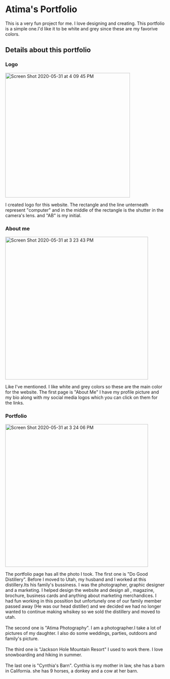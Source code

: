 # Atima's Portfolio
  This is a very fun project for me. I love designing and creating. This portfolio is a simple one.I'd like it to be white and grey since these are my favorive colors.
  
## Details about this portfolio

### Logo
<img width="394" alt="Screen Shot 2020-05-31 at 4 09 45 PM" src="https://user-images.githubusercontent.com/64511825/83363768-2ec06900-a359-11ea-86eb-ca23808d5aed.png">

I created logo for this website. The rectangle and the line unterneath represent "computer" and in the middle of the rectangle is the shutter in the camera's lens. and "AB" is my initial.


### About me
<img width="451" alt="Screen Shot 2020-05-31 at 3 23 43 PM" src="https://user-images.githubusercontent.com/64511825/83363442-accf4080-a356-11ea-88e4-1556fb936c76.png">

  Like I've mentioned. I like white and grey colors so these are the main color for the website. The first page is "About Me" I have my profile picture and my bio along with my social media logos which you can click on them for the links.


### Portfolio

<img width="451" alt="Screen Shot 2020-05-31 at 3 24 06 PM" src="https://user-images.githubusercontent.com/64511825/83363896-39c7c900-a35a-11ea-8f9f-b772bb8d1694.png">

  The portfolio page has all the photo I took. The first one is "Do Good Distillery". Before I moved to Utah, my husband and I worked at this distillery.Its his family's bussiness. I was the photographer, graphic designer and a marketing. I helped design the website and design all , magazine, brochure, business cards and anything about marketing merchandices. I had fun working in this possition but unfortunely one of our family member passed away (He was our head distiller)  and we decided we had no longer wanted to continue making whsikey so we sold the distillery and moved to utah.<br><br>
  The second one is "Atima Photography". I am a photographer.I take a lot of pictures of my daughter. I also do some weddings, parties, outdoors and family's picture.<br><br>
  The third one is "Jackson Hole Mountain Resort" I used to work there. I love snowboarding and hiking in summer.<br><br>
  The last one is "Cynthia's Barn". Cynthia is my mother in law, she has a barn in California. she has 9 horses, a donkey and a cow at her barn.
